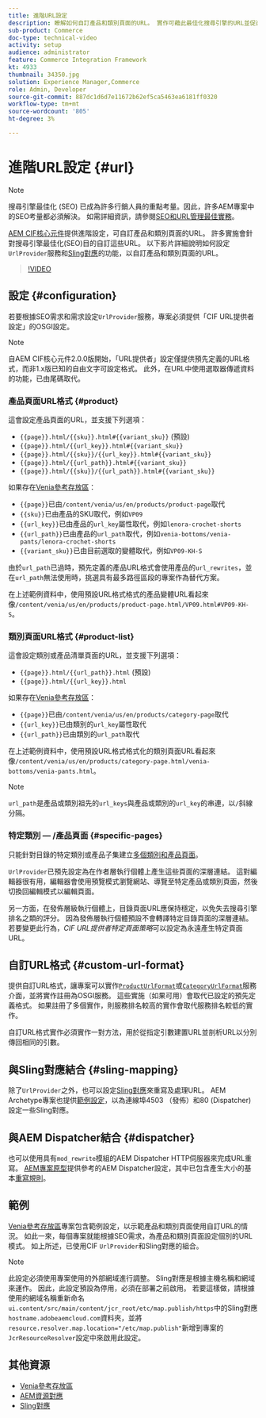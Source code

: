 ```yaml
---
title: 進階URL設定
description: 瞭解如何自訂產品和類別頁面的URL。 實作可藉此最佳化搜尋引擎的URL並促進探索。
sub-product: Commerce
doc-type: technical-video
activity: setup
audience: administrator
feature: Commerce Integration Framework
kt: 4933
thumbnail: 34350.jpg
solution: Experience Manager,Commerce
role: Admin, Developer
source-git-commit: 887dc1d6d7e11672b62ef5ca5463ea6181ff0320
workflow-type: tm+mt
source-wordcount: '805'
ht-degree: 3%

---
```


# 進階URL設定 {#url}

>[!NOTE]
>
>搜尋引擎最佳化 (SEO) 已成為許多行銷人員的重點考量。因此，許多AEM專案中的SEO考量都必須解決。 如需詳細資訊，請參閱[SEO和URL管理最佳實務](https://experienceleague.adobe.com/docs/experience-manager-65-2025/managing/managing-further-reference/seo-and-url-management.html)。

[AEM CIF核心元件](https://github.com/adobe/aem-core-cif-components)提供進階設定，可自訂產品和類別頁面的URL。 許多實施會針對搜尋引擎最佳化(SEO)目的自訂這些URL。 以下影片詳細說明如何設定`UrlProvider`服務和[Sling對應](https://sling.apache.org/documentation/the-sling-engine/mappings-for-resource-resolution.html)的功能，以自訂產品和類別頁面的URL。

>[!VIDEO](https://video.tv.adobe.com/v/34350/?quality=12)

## 設定 {#configuration}

若要根據SEO需求和需求設定`UrlProvider`服務，專案必須提供「CIF URL提供者設定」的OSGI設定。

>[!NOTE]
>
>自AEM CIF核心元件2.0.0版開始，「URL提供者」設定僅提供預先定義的URL格式，而非1.x版已知的自由文字可設定格式。 此外，在URL中使用選取器傳遞資料的功能，已由尾碼取代。

### 產品頁面URL格式 {#product}

這會設定產品頁面的URL，並支援下列選項：

* `{{page}}.html/{{sku}}.html#{{variant_sku}}` (預設)
* `{{page}}.html/{{url_key}}.html#{{variant_sku}}`
* `{{page}}.html/{{sku}}/{{url_key}}.html#{{variant_sku}}`
* `{{page}}.html/{{url_path}}.html#{{variant_sku}}`
* `{{page}}.html/{{sku}}/{{url_path}}.html#{{variant_sku}}`

如果存在[Venia參考存放區](https://github.com/adobe/aem-cif-guides-venia)：

* `{{page}}`已由`/content/venia/us/en/products/product-page`取代
* `{{sku}}`已由產品的SKU取代，例如`VP09`
* `{{url_key}}`已由產品的`url_key`屬性取代，例如`lenora-crochet-shorts`
* `{{url_path}}`已由產品的`url_path`取代，例如`venia-bottoms/venia-pants/lenora-crochet-shorts`
* `{{variant_sku}}`已由目前選取的變體取代，例如`VP09-KH-S`

由於`url_path`已過時，預先定義的產品URL格式會使用產品的`url_rewrites`，並在`url_path`無法使用時，挑選具有最多路徑區段的專案作為替代方案。

在上述範例資料中，使用預設URL格式格式的產品變體URL看起來像`/content/venia/us/en/products/product-page.html/VP09.html#VP09-KH-S`。

### 類別頁面URL格式 {#product-list}

這會設定類別或產品清單頁面的URL，並支援下列選項：

* `{{page}}.html/{{url_path}}.html` (預設)
* `{{page}}.html/{{url_key}}.html`

如果存在[Venia參考存放區](https://github.com/adobe/aem-cif-guides-venia)：

* `{{page}}`已由`/content/venia/us/en/products/category-page`取代
* `{{url_key}}`已由類別的`url_key`屬性取代
* `{{url_path}}`已由類別的`url_path`取代

在上述範例資料中，使用預設URL格式格式化的類別頁面URL看起來像`/content/venia/us/en/products/category-page.html/venia-bottoms/venia-pants.html`。

>[!NOTE]
> 
>`url_path`是產品或類別祖先的`url_keys`與產品或類別的`url_key`的串連，以`/`斜線分隔。

### 特定類別 — /產品頁面 {#specific-pages}

只能針對目錄的特定類別或產品子集建立[多個類別和產品頁面](multi-template-usage.md)。

`UrlProvider`已預先設定為在作者層執行個體上產生這些頁面的深層連結。 這對編輯器很有用，編輯器會使用預覽模式瀏覽網站、導覽至特定產品或類別頁面，然後切換回編輯模式以編輯頁面。

另一方面，在發佈層級執行個體上，目錄頁面URL應保持穩定，以免失去搜尋引擎排名之類的評分。 因為發佈層執行個體預設不會轉譯特定目錄頁面的深層連結。 若要變更此行為，_CIF URL提供者特定頁面策略_&#x200B;可以設定為永遠產生特定頁面URL。

## 自訂URL格式 {#custom-url-format}

提供自訂URL格式，讓專案可以實作[`ProductUrlFormat`](https://javadoc.io/doc/com.adobe.commerce.cif/core-cif-components-core/latest/com/adobe/cq/commerce/core/components/services/urls/ProductUrlFormat.html)或[`CategoryUrlFormat`](https://javadoc.io/doc/com.adobe.commerce.cif/core-cif-components-core/latest/com/adobe/cq/commerce/core/components/services/urls/CategoryUrlFormat.html)服務介面，並將實作註冊為OSGI服務。 這些實施（如果可用）會取代已設定的預先定義格式。 如果註冊了多個實作，則服務排名較高的實作會取代服務排名較低的實作。

自訂URL格式實作必須實作一對方法，用於從指定引數建置URL並剖析URL以分別傳回相同的引數。

## 與Sling對應結合 {#sling-mapping}

除了`UrlProvider`之外，也可以設定[Sling對應](https://sling.apache.org/documentation/the-sling-engine/mappings-for-resource-resolution.html)來重寫及處理URL。 AEM Archetype專案也提供[範例設定](https://github.com/adobe/aem-cif-project-archetype/tree/master/src/main/archetype/samplecontent/src/main/content/jcr_root/etc/map.publish)，以為連線埠4503 （發佈）和80 (Dispatcher)設定一些Sling對應。

## 與AEM Dispatcher結合 {#dispatcher}

也可以使用具有`mod_rewrite`模組的AEM Dispatcher HTTP伺服器來完成URL重寫。 [AEM專案原型](https://github.com/adobe/aem-project-archetype)提供參考的AEM Dispatcher設定，其中已包含產生大小的基本[重寫規則](https://github.com/adobe/aem-project-archetype/tree/master/src/main/archetype/dispatcher.cloud)。

## 範例

[Venia參考存放區](https://github.com/adobe/aem-cif-guides-venia)專案包含範例設定，以示範產品和類別頁面使用自訂URL的情況。 如此一來，每個專案就能根據SEO需求，為產品和類別頁面設定個別的URL模式。 如上所述，已使用CIF `UrlProvider`和Sling對應的組合。

>[!NOTE]
>
>此設定必須使用專案使用的外部網域進行調整。 Sling對應是根據主機名稱和網域來運作。 因此，此設定預設為停用，必須在部署之前啟用。 若要這樣做，請根據使用的網域名稱重新命名`ui.content/src/main/content/jcr_root/etc/map.publish/https`中的Sling對應`hostname.adobeaemcloud.com`資料夾，並將`resource.resolver.map.location="/etc/map.publish"`新增到專案的`JcrResourceResolver`設定中來啟用此設定。

## 其他資源

* [Venia參考存放區](https://github.com/adobe/aem-cif-guides-venia)
* [AEM資源對應](https://experienceleague.adobe.com/docs/experience-manager-65-2025/deploying/configuring/resource-mapping.html)
* [Sling對應](https://sling.apache.org/documentation/the-sling-engine/mappings-for-resource-resolution.html)
